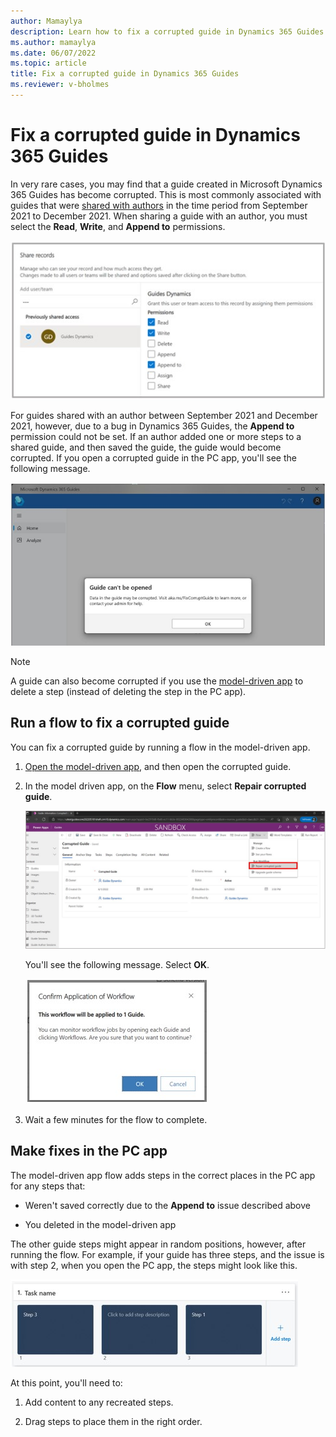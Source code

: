```yaml
---
author: Mamaylya
description: Learn how to fix a corrupted guide in Dynamics 365 Guides
ms.author: mamaylya
ms.date: 06/07/2022
ms.topic: article
title: Fix a corrupted guide in Dynamics 365 Guides
ms.reviewer: v-bholmes
---
```


# Fix a corrupted guide in Dynamics 365 Guides

In very rare cases, you may find that a guide created in Microsoft Dynamics 365 Guides has become corrupted. This is most commonly associated with guides that were [shared with authors](admin-share-guide.md) in the time period from September 2021 to December 2021. When sharing a guide with an author, you must select the **Read**, **Write**, and **Append to** permissions. 

![Screenshot of Share records dialog box with privileges selected.](media/corrupted-guide-share-records.jpg "Screenshot of Share records dialog box with privileges selected")

For guides shared with an author between September 2021 and December 2021, however, due to a bug in Dynamics 365 Guides, the **Append to** permission could not be set. If an author added one or more steps to a shared guide, and then saved the guide, the guide would become corrupted. If you open a corrupted guide in the PC app, you'll see the following message. 

![Screenshot of message that appears when a guide is corrupted.](media/corrupted-guide-message.jpg "Screenshot of message that appears when a guide is corrupted")

> [!NOTE]
> A guide can also become corrupted if you use the [model-driven app](open-model-driven-app.md) to delete a step (instead of deleting the step in the PC app). 

## Run a flow to fix a corrupted guide

You can fix a corrupted guide by running a flow in the model-driven app. 

1. [Open the model-driven app](open-model-driven-app.md), and then open the corrupted guide. 

2. In the model driven app, on the **Flow** menu, select **Repair corrupted guide**.

    ![Screenshot of Repair corrupted guide flow command.](media/repair-corrupted-guide-flow.jpg "Screenshot of Repair corrupted guide flow command")

    You'll see the following message. Select **OK**.
    
    ![Screenshot of Workflow confirmation dialog box.](media/workflow-confirmation.jpg "Screenshot of Workflow confirmation dialog box")
    
3. Wait a few minutes for the flow to complete.

## Make fixes in the PC app

The model-driven app flow adds steps in the correct places in the PC app for any steps that:

- Weren't saved correctly due to the **Append to** issue described above

- You deleted in the model-driven app

The other guide steps might appear in random positions, however, after running the flow. For example, if your guide has three steps, and the issue is with step 2, when you open the PC app, the steps might look like this. 

![Screenshot of steps in the PC app after running the flow.](media/corrupted-guide-pc-app-steps.jpg "Screenshot of steps in the PC app after running the flow")

At this point, you'll need to:

1. Add content to any recreated steps.

2. Drag steps to place them in the right order.
